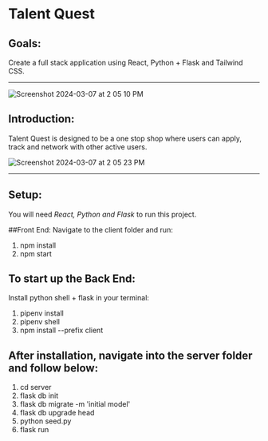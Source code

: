 # Talent Quest

## Goals: 
Create a full stack application using React, Python + Flask and Tailwind CSS. 


---
![Screenshot 2024-03-07 at 2 05 10 PM](https://github.com/ateel93/talentquest/assets/146662726/cf4e7659-044d-4522-9557-48c46e38540e)


## Introduction: 
Talent Quest is designed to be a one stop shop where users can apply, track and network with other active users. 

![Screenshot 2024-03-07 at 2 05 23 PM](https://github.com/ateel93/talentquest/assets/146662726/3348bb18-3166-483f-89cb-45d345e223cc)

---

## Setup:
You will need *React, Python and Flask* to run this project. 

##Front End: 
Navigate to the client folder and run:
1. npm install
2. npm start

## To start up the Back End:
Install python shell + flask in your terminal:
1. pipenv install
2. pipenv shell
3. npm install --prefix client

## After installation, navigate into the server folder and follow below:
1. cd server
2. flask db init
3. flask db migrate -m 'initial model'
4. flask db upgrade head
5. python seed.py
6. flask run
